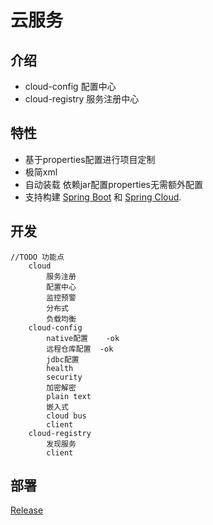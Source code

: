 
# 云服务


## 介绍

- cloud-config 配置中心
- cloud-registry 服务注册中心


## 特性

* 基于properties配置进行项目定制
* 极简xml
* 自动装载 依赖jar配置properties无需额外配置
* 支持构建 [Spring Boot](https://projects.spring.io/spring-boot) 和 [Spring Cloud](http://projects.spring.io/spring-cloud/).

## 开发
	//TODO 功能点
		cloud
			服务注册
			配置中心
			监控预警
			分布式
			负载均衡
		cloud-config
			native配置	-ok
			远程仓库配置	-ok
			jdbc配置
			health
			security
			加密解密
			plain text
			嵌入式
			cloud bus
			client
		cloud-registry
			发现服务
			client
			
			

## 部署
[Release](https://gitee.com/justlive1/earth/releases)


